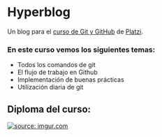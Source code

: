 # Hyperblog 

Un blog para el [curso de Git y GitHub](https://platzi.com/cursos/git-github/ "curso de Git y GitHub") de [Platzi](https://platzi.com/home "Platzi").

### En este curso vemos los siguientes temas:

- Todos los comandos de git
- El flujo de trabajo en Github
- Implementación de buenas prácticas
- Utilización diaria de git


## Diploma del curso: 
<a href="https://imgur.com/NVgMcU4"><img src="https://i.imgur.com/NVgMcU4.png" title="source: imgur.com" /></a>